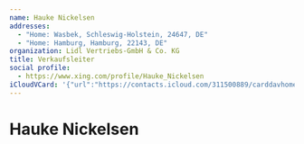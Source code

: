 ```yaml
---
name: Hauke Nickelsen
addresses:
  - "Home: Wasbek, Schleswig-Holstein, 24647, DE"
  - "Home: Hamburg, Hamburg, 22143, DE"
organization: Lidl Vertriebs-GmbH & Co. KG
title: Verkaufsleiter
social profile:
  - https://www.xing.com/profile/Hauke_Nickelsen
iCloudVCard: '{"url":"https://contacts.icloud.com/311500889/carddavhome/card/MGU4ZjkzMTItMWM5ZS00NjA3LTk5OWYtMmM4YTZmYTY5Yzk4.vcf","etag":"\"kmfhbsay\"","data":"BEGIN:VCARD\r\nVERSION:3.0\r\nFN:\r\nN:Nickelsen;Hauke;;;\r\nUID:0e8f9312-1c9e-4607-999f-2c8a6fa69c98\r\nADR;TYPE=HOME:;;;Wasbek;Schleswig-Holstein;24647;DE;\r\nADR;TYPE=HOME:;;;Hamburg;Hamburg;22143;DE;\r\nitem1.X-ABLABEL:Work\r\nitem2.X-ABLABEL:Work\r\nitem0.X-ABLABEL:xing\r\nPRODID:ez-vcard 0.9.13-fc\r\nREV:2025-04-03T22:04:31Z\r\nORG:Lidl Vertriebs-GmbH & Co. KG;\r\nTITLE:Verkaufsleiter\r\nPHOTO;VALUE=uri:https://d2ojpxxtu63wzl.cloudfront.net/static/4e2ce999f506c8\r\n 0afe10f02208dd7954_6b38a9792db31d07fcdf3bb16ad2cee2f407200fb4ccea07ef6d519c\r\n 3c8bb84d\r\nitem0.X-SOCIALPROFILE;X-USER=Hauke_Nickelsen:https://www.xing.com/profile/H\r\n auke_Nickelsen\r\nEND:VCARD"}'
---
```

# Hauke Nickelsen